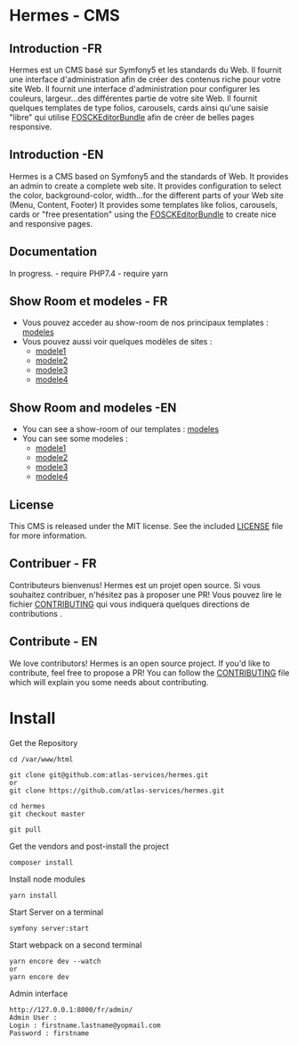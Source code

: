 Hermes - CMS
==================

Introduction -FR
----------------

Hermes est un CMS basé sur Symfony5 et les standards du Web.
Il fournit une interface d'administration afin de créer des contenus riche pour votre site Web.
Il fournit une interface d'administration pour configurer les couleurs, largeur...des différentes partie de votre site Web.
Il fournit quelques templates de type folios, carousels, cards ainsi qu'une saisie "libre" qui utilise [FOSCKEditorBundle](https://symfony.com/doc/master/bundles/FOSCKEditorBundle/index.html) afin de créer de belles pages responsive.

Introduction -EN
----------------
Hermes is a CMS  based on Symfony5 and the standards of Web.
It provides an admin to create a complete web site.
It provides configuration to select the color, background-color, width...for the different parts of your Web site (Menu, Content, Footer)
It provides some templates like folios, carousels, cards or "free presentation" using the [FOSCKEditorBundle](https://symfony.com/doc/master/bundles/FOSCKEditorBundle/index.html) to create nice and responsive pages.


Documentation
-------------

In progress.
    - require PHP7.4
    - require yarn

Show Room et modeles - FR
------------------------

   - Vous pouvez acceder au show-room de nos principaux templates : [modeles](http://modeles.atlas-services.fr)
   - Vous pouvez aussi voir quelques modèles de sites : 
       - [modele1](http://modele1.atlas-services.fr)
       - [modele2](http://modele2.atlas-services.fr)
       - [modele3](http://modele3.atlas-services.fr)
       - [modele4](http://modele4.atlas-services.fr)
  
 Show Room and modeles -EN
 -------------------------      
   - You can see a show-room of our templates : [modeles](http://modeles.atlas-services.fr)
   - You can see some modeles : 
       - [modele1](http://modele1.atlas-services.fr)
       - [modele2](http://modele2.atlas-services.fr)
       - [modele3](http://modele3.atlas-services.fr)
       - [modele4](http://modele4.atlas-services.fr)

License
-------

This CMS is released under the MIT license. See the included
[LICENSE](LICENSE) file for more information.

Contribuer - FR
---------------

Contributeurs bienvenus! Hermes est un projet open source. Si vous souhaitez contribuer, n'hésitez pas à proposer une PR! Vous pouvez lire le fichier [CONTRIBUTING](/CONTRIBUTING.md) qui vous indiquera quelques directions de contributions .

Contribute - EN
---------------
We love contributors! Hermes is an open source project. If you'd like to contribute, feel free to propose a PR! You
can follow the [CONTRIBUTING](/CONTRIBUTING.md) file which will explain you some needs about contributing.


Install 
====================================

Get the Repository 

    cd /var/www/html
    
    git clone git@github.com:atlas-services/hermes.git
    or 
    git clone https://github.com/atlas-services/hermes.git    

    cd hermes
    git checkout master

    git pull
    
Get the vendors and post-install the project

    composer install
     
Install node modules 

    yarn install  
      
Start Server on a terminal

    symfony server:start  
       
Start webpack on a second terminal

    yarn encore dev --watch
    or
    yarn encore dev 

Admin interface

    http://127.0.0.1:8000/fr/admin/
    Admin User :
    Login : firstname.lastname@yopmail.com
    Password : firstname